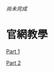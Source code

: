 _尚未完成_

# 官網教學

[Part 1](https://www.mongodb.com/developer/products/atlas/choose-embedding-model-rag/)

[Part 2](https://www.mongodb.com/developer/products/atlas/evaluate-llm-applications-rag/)